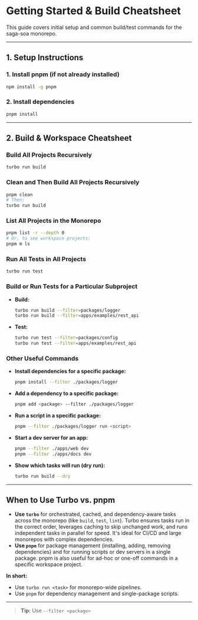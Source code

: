# Getting Started & Build Cheatsheet

This guide covers initial setup and common build/test commands for the saga-soa monorepo.

---

## 1. Setup Instructions

### 1. Install pnpm (if not already installed)
```sh
npm install -g pnpm
```

### 2. Install dependencies
```sh
pnpm install
```

---

## 2. Build & Workspace Cheatsheet

### Build All Projects Recursively
```sh
turbo run build
```

### Clean and Then Build All Projects Recursively
```sh
pnpm clean
# Then:
turbo run build
```

### List All Projects in the Monorepo
```sh
pnpm list -r --depth 0
# Or, to see workspace projects:
pnpm m ls
```

### Run All Tests in All Projects
```sh
turbo run test
```

### Build or Run Tests for a Particular Subproject
- **Build:**
  ```sh
  turbo run build --filter=packages/logger
  turbo run build --filter=apps/examples/rest_api
  ```
- **Test:**
  ```sh
  turbo run test --filter=packages/config
  turbo run test --filter=apps/examples/rest_api
  ```

### Other Useful Commands
- **Install dependencies for a specific package:**
  ```sh
  pnpm install --filter ./packages/logger
  ```
- **Add a dependency to a specific package:**
  ```sh
  pnpm add <package> --filter ./packages/logger
  ```
- **Run a script in a specific package:**
  ```sh
  pnpm --filter ./packages/logger run <script>
  ```
- **Start a dev server for an app:**
  ```sh
  pnpm --filter ./apps/web dev
  pnpm --filter ./apps/docs dev
  ```
- **Show which tasks will run (dry run):**
  ```sh
  turbo run build --dry
  ```

---

## When to Use Turbo vs. pnpm

- **Use `turbo`** for orchestrated, cached, and dependency-aware tasks across the monorepo (like `build`, `test`, `lint`). Turbo ensures tasks run in the correct order, leverages caching to skip unchanged work, and runs independent tasks in parallel for speed. It's ideal for CI/CD and large monorepos with complex dependencies.
- **Use `pnpm`** for package management (installing, adding, removing dependencies) and for running scripts or dev servers in a single package. pnpm is also useful for ad-hoc or one-off commands in a specific workspace project.

**In short:**
- Use `turbo run <task>` for monorepo-wide pipelines.
- Use `pnpm` for dependency management and single-package scripts.

---

> **Tip:** Use `--filter <package>`